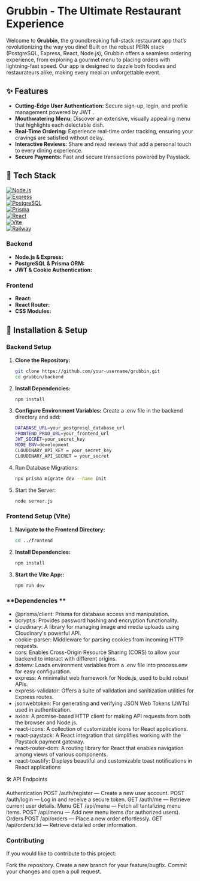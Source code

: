 # Grubbin - The Ultimate Restaurant Experience

Welcome to **Grubbin**, the groundbreaking full-stack restaurant app that’s revolutionizing the way you dine! Built on the robust PERN stack (PostgreSQL, Express, React, Node.js), Grubbin offers a seamless ordering experience, from exploring a gourmet menu to placing orders with lightning-fast speed. Our app is designed to dazzle both foodies and restaurateurs alike, making every meal an unforgettable event.

## ✨ Features

- **Cutting-Edge User Authentication:** Secure sign-up, login, and profile management powered by JWT .
- **Mouthwatering Menu:** Discover an extensive, visually appealing menu that highlights each delectable dish.
- **Real-Time Ordering:** Experience real-time order tracking, ensuring your cravings are satisfied without delay.
- **Interactive Reviews:** Share and read reviews that add a personal touch to every dining experience.
- **Secure Payments:** Fast and secure transactions powered by Paystack.

## 🚀 Tech Stack

[![Node.js](https://img.shields.io/badge/Node.js-18.x-339933?style=for-the-badge&logo=node.js&logoColor=white)](https://nodejs.org/)  
[![Express](https://img.shields.io/badge/Express-4.21.2-000000?style=for-the-badge&logo=express&logoColor=white)](https://expressjs.com/)  
[![PostgreSQL](https://img.shields.io/badge/PostgreSQL-15.x-4169E1?style=for-the-badge&logo=postgresql&logoColor=white)](https://www.postgresql.org/)  
[![Prisma](https://img.shields.io/badge/Prisma-6.5.0-2D3748?style=for-the-badge&logo=prisma&logoColor=white)](https://www.prisma.io/)  
[![React](https://img.shields.io/badge/React-18.2.0-61DAFB?style=for-the-badge&logo=react&logoColor=black)](https://reactjs.org/)  
[![Vite](https://img.shields.io/badge/Vite-4.x-646CFF?style=for-the-badge&logo=vite&logoColor=white)](https://vitejs.dev/)  
[![Railway](https://img.shields.io/badge/Deployed_on-Railway-0B0D0E?style=for-the-badge&logo=railway&logoColor=white)](https://railway.app/)


### **Backend**
- **Node.js & Express:** 
- **PostgreSQL & Prisma ORM:** 
- **JWT & Cookie Authentication:** 

### **Frontend**
- **React:** 
- **React Router:**
- **CSS Modules:**


## 🔧 Installation & Setup

### **Backend Setup**

1. **Clone the Repository:**
   ```bash
   git clone https://github.com/your-username/grubbin.git
   cd grubbin/backend
   
2. **Install Dependencies:**
   ```bash
   npm install

3. **Configure Environment Variables:** Create a .env file in the backend directory and add:
   ```bash
   DATABASE_URL=your_postgresql_database_url
   FRONTEND_PROD_URL=your_frontend_url
   JWT_SECRET=your_secret_key
   NODE_ENV=development
   CLOUDINARY_API_KEY = your_secret_key
   CLOUDINARY_API_SECRET = your_secret

4. Run Database Migrations:
   ```bash
   npx prisma migrate dev --name init

5. Start the Server:
   ```bash
   node server.js

### **Frontend Setup (Vite)**

1. **Navigate to the Frontend Directory:**
   ```bash
   cd ../frontend
   
2. **Install Dependencies:**
   ```bash
   npm install

3. **Start the Vite App::** 
   ```bash
   npm run dev


### **Dependencies **

- @prisma/client: Prisma for database access and manipulation.
- bcryptjs: Provides password hashing and encryption functionality.
- cloudinary: A library for managing image and media uploads using Cloudinary's powerful API.
- cookie-parser: Middleware for parsing cookies from incoming HTTP requests.
- cors: Enables Cross-Origin Resource Sharing (CORS) to allow your backend to interact with different origins.
- dotenv: Loads environment variables from a .env file into process.env for easy configuration.
- express: A minimalist web framework for Node.js, used to build robust APIs.
- express-validator: Offers a suite of validation and sanitization utilities for Express routes.
- jsonwebtoken: For generating and verifying JSON Web Tokens (JWTs) used in authentication.
- axios: A promise-based HTTP client for making API requests from both the browser and Node.js.
- react-icons: A collection of customizable icons for React applications.
- react-paystack: A React integration that simplifies working with the Paystack payment gateway.
- react-router-dom: A routing library for React that enables navigation among views of various components.
- react-toastify: Displays beautiful and customizable toast notifications in React applications



















🛠️ API Endpoints

Authentication
POST /auth/register — Create a new user account.
POST /auth/login — Log in and receive a secure token.
GET /auth/me — Retrieve current user details.
Menu
GET /api/menu — Fetch all tantalizing menu items.
POST /api/menu — Add new menu items (for authorized users).
Orders
POST /api/orders — Place a new order effortlessly.
GET /api/orders/:id — Retrieve detailed order information.

### **Contributing**

If you would like to contribute to this project:

Fork the repository.
Create a new branch for your feature/bugfix.
Commit your changes and open a pull request.
